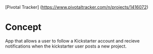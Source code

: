 [Pivotal Tracker] (https://www.pivotaltracker.com/n/projects/1416072)

# Concept
App that allows a user to follow a Kickstarter account and recieve notifications when the kickstarter user posts a new project.
